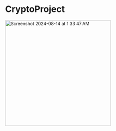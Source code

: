 # CryptoProject

<img width="339" alt="Screenshot 2024-08-14 at 1 33 47 AM" src="https://github.com/user-attachments/assets/c63a59d9-17c0-4b10-a439-788db85d2c29">
